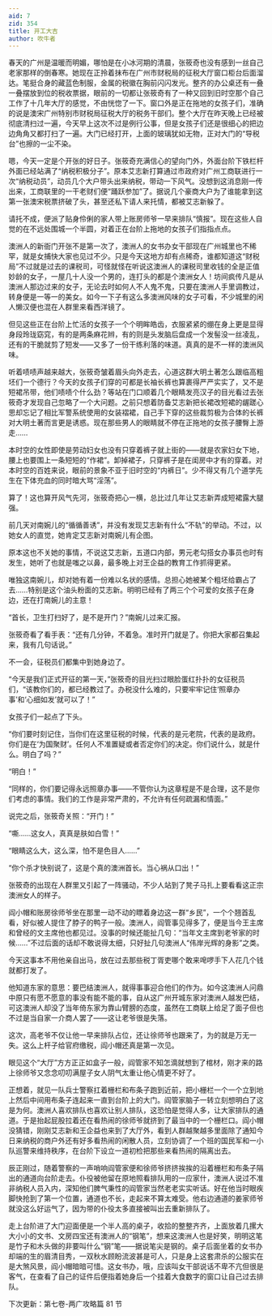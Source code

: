 ```yaml
---
aid: 7
zid: 354
title: 开工大吉
author: 吹牛者
---
```


春天的广州是温暖而明媚，哪怕是在小冰河期的清晨，张筱奇也没有感到一丝自己老家那样的倒春寒。她现在正拎着抹布在广州市财税局的征税大厅窗口柜台后面溜达。笔挺合身的藏蓝色制服，金属的税徽在胸前闪闪发光。整齐的办公桌还有一叠一叠摆放到位的税收票据，眼前的一切都让张筱奇有了一种又回到旧时空那个自己工作了十几年大厅的感觉，不由恍惚了一下。窗口外是正在拖地的女孩子们，准确的说是澳宋广州特别市财税局征税大厅的税务干部们。整个大厅在昨天晚上已经被彻底清扫过一遍，今天早上这次不过是例行公事，但是女孩子们还是很细心的把边边角角又都打扫了一遍。大门已经打开，上面的玻璃犹如无物，正对大门的“导税台”也擦的一尘不染。

嗯，今天一定是个开张的好日子。张筱奇充满信心的望向门外，外面台阶下铁栏杆外面已经站满了“纳税积极分子”。原本艾志新打算通过市政府对广州工商联进行一次“纳税动员”，动员几个大户带头出来纳税，带动一下风气。没想到这消息刚一传出来，工商联里的一干老财们便“踊跃参加”了。据说几个豪商大户为了谁能拿到这第一张澳宋税票挤破了头，甚至还私下请人来托情，都被艾志新躲了。

请托不成，便派了贴身伶俐的家人带上账房师爷一早来排队“慎报”。现在这些人自觉的在不远处围城一个半圆，对着正在台阶上拖地的女孩子们指指点点。

澳洲人的新衙门开张不是第一次了，澳洲人的女书办女干部现在广州城里也不稀罕，就是女捕快大家也见过不少。只是今天这地方却有点稀奇，谁都知道这“财税局”不过就是过去的课税司，可怪就怪在听说这澳洲人的课税司里收钱的全是正值妙龄的女子，一屋几十人没一个男的，连打头的都是个澳洲女人！坊间疯传凡是从澳洲人那边过来的女子，无论去时如何人不人鬼不鬼，只要在澳洲人手里调教过，转身便是一等一的美女。如今一下子有这么多澳洲风味的女子可看，不少城里的闲人懒汉便也混在人群里来看西洋镜了。

但见这些正在台阶上忙活的女孩子一个个明眸皓齿，衣服紧紧的绷在身上更是显得身段玲珑窈窕，有的是两条麻花辫，有的则是头发脑后盘成一个发髻没一丝凌乱，还有的干脆就剪了短发――又多了一份干练利落的味道。真真的是不一样的澳洲风味。

听着啧啧声越来越大，张筱奇皱着眉头向外走去，心道这群大明土著怎么跟临高粗坯们一个德行？今天的女孩子们穿的可都是长袖长裤也算裹得严严实实了，又不是短裙吊带，他们啧啧个什么劲？等站在门口顺着几个眼睛发亮汉子的目光看过去张筱奇才发现自己忽略了一个大问题。之前只想着防备艾志新把长裙改短裙的龌蹉心思却忘记了相比军警系统使用的女装褶裙，自己手下穿的这些裁剪极为合体的长裤对大明土著而言更是诱惑。现在那些男人的眼睛就不停在正拖地的女孩子腰臀上游走……

本时空的女性即使是劳动妇女也没有只穿着裤子就上街的――就是农家妇女下地，腰上也要围上一条短短的“作裙”。卸掉裙子，只穿裤子是在闺房中才有的穿着。对本时空的百姓来说，眼前的景象不亚于旧时空的“内裤日”。少不得又有几个道学先生在下体充血的同时暗大骂“淫荡”。

算了！这也算开风气先河，张筱奇把心一横，总比过几年让艾志新弄成短裙露大腿强。

前几天对南婉儿的“循循善诱”，并没有发现艾志新有什么“不轨”的举动。不过，以她女人的直觉，她肯定艾志新对南婉儿有企图。

原本这也不关她的事情，不说这艾志新，五道口内部，男元老勾搭女办事员也时有发生，她听了也就是嗤之以鼻，最多晚上对王企益的教育工作抓得更紧。

唯独这南婉儿，却对她有着一份难以名状的感情。总担心她被某个粗坯给霸占了去……特别是这个油头粉面的艾志新。明明已经有了两三个个可爱的女孩子在身边，还在打南婉儿的主意！

“首长，卫生打扫好了，是不是开门？”南婉儿过来汇报。

张筱奇看了看手表：“还有几分钟，不着急。准时开门就是了。你把大家都召集起来，我有几句话说。”

不一会，征税员们都集中到她身边了。

“今天是我们正式开征的第一天，”张筱奇的目光扫过眼脸蛋红扑扑的女征税员们，“该教你们的，都已经教过了。办税没什么难的，只要牢牢记住‘照章办事’和‘心细如发’就可以了！”

女孩子们一起点了下头。

“你们要时刻记住，当你们在这里征税的时候，代表的是元老院，代表的是政府。你们是在‘为国聚财’。任何人不准置疑或者否定你们的决定。你们说什么，就是什么。明白了吗？”

“明白！”

“同样的，你们要记得永远照章办事――不管你认为这章程是不是合理，这不是你们考虑的事情。我们的工作是非常严肃的，不允许有任何疏漏和情面。”

说完之后，张筱奇关照：“开门！”

“嘶……这女人，真真是肤如白雪！”

“眼睛这么大，这么深，怕不是色目人……”

“你个杀才快别说了，这是个真的澳洲首长。当心祸从口出！”

张筱奇的出现在人群里又引起了一阵骚动，不少人站到了凳子马扎上要看看这正宗澳洲女人的样子。

阎小帽和账房徐师爷坐在那里一动不动的瞟着身边这一群“乡民”，一个个翘首乱看，好似被人提住了脖子的鸭子一般。澳洲人，阎管事见得多了，便是当今王主席和曾经的文主席他也都见过。没事的时候还能扯几句：“当年文主席到老爷家的时候……”不过后面的话却不敢说得太细，只好扯几句澳洲人“伟岸光辉的身影”之类。

今天这事本不用他亲自出马，放在过去那些税丁胥吏哪个敢来唣啰手下人花几个钱就都打发了。

他知道东家的意思：要巴结澳洲人，就得事事迎合他们的作为。如今这澳洲人问鼎中原只有愿不愿意的事没有能不能的事，自从这广州开城东家对澳洲人越发巴结，可这澳洲人却没了当年倚东家为靠山臂膀的态度，虽然在工商联上给足了面子但也不过是当自家一介商人罢了――这让老爷很是失落。

这次，高老爷不仅让他一早来排队占位，还让徐师爷也跟来了，为的就是万无一失。这么上杆子给官府缴税，阎小帽还真是第一次见。

眼见这个“大厅”方方正正如盒子一般，阎管家不知怎滴就想到了棺材，刚才来的路上徐师爷又念念叨叨满屋子女人阴气太重让他心情更不好了。

正想着，就见一队兵士警察扛着栅栏和布条子跑到近前，把小栅栏一个一个立到地上然后中间用布条子连起来一直到台阶上的大门。阎管家脑子一转立刻想明白了这是为何。澳洲人喜欢排队也喜欢让别人排队，这恐怕是觉得人多，让大家排队的通道。于是抬起屁股拉着还在看热闹的徐师爷就挤到了最当中的一个栅栏口。阎小帽没猜错，刚刚艾志新和王企益也来到了大厅外，看到人群越聚越多里面除了通知今日来纳税的商户外还有好多看热闹的闲散人员，立刻协调了一个班的国民军和一小队巡警来维持秩序，在台阶下设立一道初检把那些来看热闹的隔离出去。

辰正刚过，随着警察的一声哨响阎管家便和徐师爷挤挤挨挨的沿着栅栏和布条子隔出的通道向台阶走去。仆役被他留在原地照看排队用的一应家什，澳洲人说过不准非纳税人员入内，深知他们脾气秉性的阎管家当然老老实实听话。好在他当时眼疾脚快抢到了第一个位置，通道也不长，走起来不算太难受。他右边通道的姜家师爷就没这么好运气了，因为带的仆役太多直接被叫出去重新排队了。

走上台阶进了大门迎面便是一个半人高的桌子，收拾的整整齐齐，上面放着几摞大大小小的文书、文房四宝还有澳洲人的“钢笔”，想来这澳洲人也是好笑，明明这笔是竹子和木头做的非要叫什么“钢”笔――据说笔尖是钢的。桌子后面坐着的女书办却端的生的眉清目秀，一双秋水顾盼流波甚是可人，只是身上这套肃杀的公服实在是大煞风景，阎小帽暗暗可惜。这女书办，哦，应该叫女干部说话不卑不亢但很是客气，在查看了自己的证件后便指着她身后一个挂着大食数字的窗口让自己过去排队。

下次更新：第七卷-两广攻略篇 81 节
